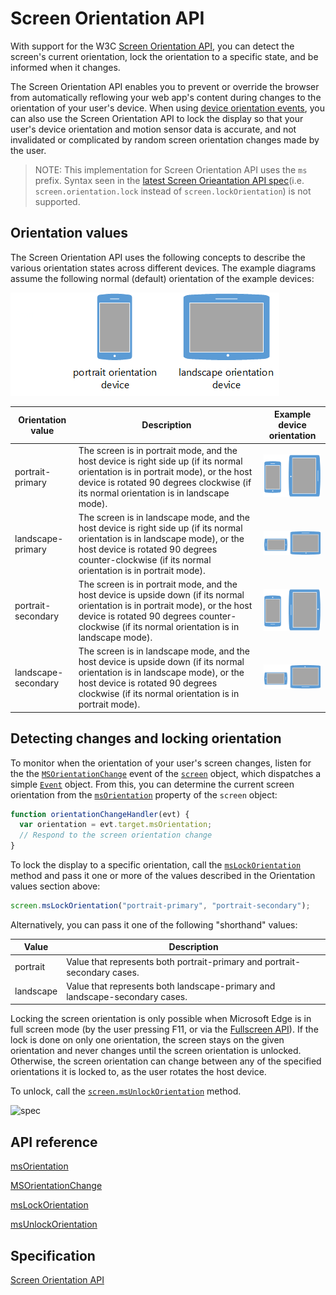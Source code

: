 # Screen Orientation API


With support for the W3C [Screen Orientation API](https://www.w3.org/TR/2014/WD-screen-orientation-20140220/), you can detect the screen's current orientation, lock the orientation to a specific state, and be informed when it changes.

The Screen Orientation API enables you to prevent or override the browser from automatically reflowing your web app's content during changes to the orientation of your user's device. When using [device orientation events](../device-orientation-and-motion-events/), you can also use the Screen Orientation API to lock the display so that your user's device orientation and motion sensor data is accurate, and not invalidated or complicated by random screen orientation changes made by the user.

> NOTE: This implementation for Screen Orientation API uses the `ms` prefix. Syntax seen in the [latest Screen Orieantation API spec](https://www.w3.org/TR/screen-orientation/)(i.e. `screen.orientation.lock` instead of `screen.lockOrientation`) is not supported.

## Orientation values

The Screen Orientation API uses the following concepts to describe the various orientation states across different devices. The example diagrams assume the following normal (default) orientation of the example devices:

![Diagram of a mobile (portrait orientation) device and a tablet (landscape orientation) device. ](../../media/screen_orientation_reference.png)

| Orientation value       | Description                                                                                                                                                                                                                         | Example device orientation                                                                                                       |
|-------------------------|-------------------------------------------------------------------------------------------------------------------------------------------------------------------------------------------------------------------------------------|----------------------------------------------------------------------------------------------------------------------------------|
| portrait-primary    | The screen is in portrait mode, and the host device is right side up (if its normal orientation is in portrait mode), or the host device is rotated 90 degrees clockwise (if its normal orientation is in landscape mode).          | ![Illustration of the mobile device and tablet device orientation in "portrait-primary" mode](../../media/portrait-primary.png)       |
| landscape-primary   | The screen is in landscape mode, and the host device is right side up (if its normal orientation is in landscape mode), or the host device is rotated 90 degrees counter-clockwise (if its normal orientation is in portrait mode). | ![Illustration of the mobile device and tablet device orientation in "landscape-primary" mode](../../media/landscape-primary.png)     |
| portrait-secondary  | The screen is in portrait mode, and the host device is upside down (if its normal orientation is in portrait mode), or the host device is rotated 90 degrees counter-clockwise (if its normal orientation is in landscape mode).    | ![Illustration of the mobile device and tablet device orientation in "portrait-secondary" mode](../../media/portrait-secondary.png)   |
| landscape-secondary | The screen is in landscape mode, and the host device is upside down (if its normal orientation is in landscape mode), or the host device is rotated 90 degrees clockwise (if its normal orientation is in portrait mode).           | ![Illustration of the mobile device and tablet device orientation in "landscape-secondary" mode](../../media/landscape-secondary.png) |


## Detecting changes and locking orientation

To monitor when the orientation of your user's screen changes, listen for the the [`MSOrientationChange`](https://msdn.microsoft.com/library/Dn342936) event of the [`screen`](https://msdn.microsoft.com/library/ms535868) object, which dispatches a simple [`Event`](https://msdn.microsoft.com/library/Ff974340) object. From this, you can determine the current screen orientation from the [`msOrientation`](https://msdn.microsoft.com/library/Dn342934) property of the `screen` object:

```javascript
function orientationChangeHandler(evt) {
  var orientation = evt.target.msOrientation;
  // Respond to the screen orientation change
}
```

To lock the display to a specific orientation, call the [`msLockOrientation`](https://msdn.microsoft.com/library/Dn342933) method and pass it one or more of the values described in the Orientation values section above:

```javascript
screen.msLockOrientation("portrait-primary", "portrait-secondary"); 
```

Alternatively, you can pass it one of the following "shorthand" values:

| Value | Description |
|-------------|-----------------------------------------------------------------------------|
| portrait | Value that represents both portrait-primary and portrait-secondary cases. |
| landscape | Value that represents both landscape-primary and landscape-secondary cases. |


Locking the screen orientation is only possible when Microsoft Edge is in full screen mode (by the user pressing F11, or via the [Fullscreen API](../../misc/fullscreen-api)).
If the lock is done on only one orientation, the screen stays on the given orientation and never changes until the screen orientation is unlocked. Otherwise, the screen orientation can change between any of the specified orientations it is locked to, as the user rotates the host device.

To unlock, call the [`screen.msUnlockOrientation`](https://msdn.microsoft.com/library/Dn342935) method.

![spec](Screen)

## API reference

[msOrientation](https://msdn.microsoft.com/library/Dn342934)

[MSOrientationChange](https://msdn.microsoft.com/library/Dn342936)

[msLockOrientation](https://msdn.microsoft.com/library/Dn342933)

[msUnlockOrientation](https://msdn.microsoft.com/library/Dn342935)

## Specification

[Screen Orientation API](https://www.w3.org/TR/2014/WD-screen-orientation-20140220/)


